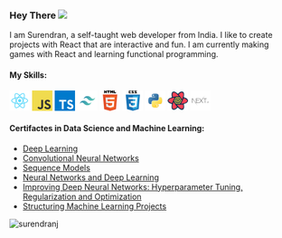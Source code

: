   
### Hey There <img src="https://media1.giphy.com/media/1WngN4dBeVmN3QjoZJ/giphy.gif?cid=ecf05e47h4u875hct15822kfdafcfrfkh86n4nnrsr180u0a&rid=giphy.gif&ct=s" width="30"/> 

I am Surendran, a self-taught web developer from India. I like to create projects with React that are interactive and fun. I am currently making games with React and learning functional programming.

#### My Skills:
<code><img height="36" src="https://raw.githubusercontent.com/github/explore/80688e429a7d4ef2fca1e82350fe8e3517d3494d/topics/react/react.png"></code>
<code><img height="36" src="https://raw.githubusercontent.com/github/explore/80688e429a7d4ef2fca1e82350fe8e3517d3494d/topics/javascript/javascript.png"></code>
<code><img height="36" src="https://raw.githubusercontent.com/github/explore/80688e429a7d4ef2fca1e82350fe8e3517d3494d/topics/typescript/typescript.png"></code>
<code><img height="36" src="https://raw.githubusercontent.com/github/explore/882462b8ecc337fd9c9b2572bc463a1cbc88fb6a/topics/tailwind/tailwind.png"></code>
<code><img height="36" src="https://raw.githubusercontent.com/github/explore/80688e429a7d4ef2fca1e82350fe8e3517d3494d/topics/html/html.png"></code>
<code><img height="36" src="https://raw.githubusercontent.com/github/explore/80688e429a7d4ef2fca1e82350fe8e3517d3494d/topics/css/css.png"></code>
<code><img height="36" src="https://raw.githubusercontent.com/github/explore/80688e429a7d4ef2fca1e82350fe8e3517d3494d/topics/python/python.png"></code>
<code><img height="36" src="https://github.com/surendranj/surendranj/blob/main/react-query.svg"></code>
<code><img height="36" src="https://raw.githubusercontent.com/github/explore/28b02bbc9ad9f7a503c43775aebeb515dc2da5fc/topics/nextjs/nextjs.png"></code>

  
#### Certifactes in Data Science and Machine Learning:
- [Deep Learning](https://coursera.org/share/575a6bc3b4ffe3ab20248e92eb4ab181)
- [Convolutional Neural Networks](https://coursera.org/share/35d5531ecccc1adbdd2466ae416bee69)
- [Sequence Models](https://coursera.org/share/1d72483948cfc5201c4ffae3c7a23f44)
- [Neural Networks and Deep Learning](https://coursera.org/share/61e20fa92e16022c881bcc591f2d3bb6)
- [Improving Deep Neural Networks: Hyperparameter Tuning, Regularization and Optimization](https://coursera.org/share/3da040c61a5e6795a407dbc700d57f62)
- [Structuring Machine Learning Projects](https://coursera.org/share/70f84291b4cfdf20e3c329736a964acc)




<img src="https://github-readme-stats.vercel.app/api?username=surendranj&show_icons=true&theme=gotham&hide=stars,prs,issues,contribs" alt="surendranj" />





